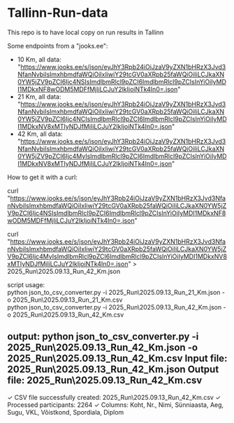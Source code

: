 # Tallinn-Run-data
This repo is to have local copy on run results in Tallinn

Some endpoints from a "jooks.ee":
* 10 Km, all data: "https://www.jooks.ee/s/json/eyJhY3Rpb24iOiJzaV9yZXN1bHRzX3Jvd3NfanNvbiIsImxhbmdfaWQiOiIxIiwiY29tcGV0aXRpb25faWQiOiIiLCJkaXN0YW5jZV9pZCI6Ijc4NSIsImdlbmRlcl9pZCI6ImdlbmRlcl9pZCIsInYiOiIyMDI1MDkxNF8wODM5MDFfMjIiLCJuY2lkIjoiNTk4In0=.json"
* 21 Km, all data: "https://www.jooks.ee/s/json/eyJhY3Rpb24iOiJzaV9yZXN1bHRzX3Jvd3NfanNvbiIsImxhbmdfaWQiOiIxIiwiY29tcGV0aXRpb25faWQiOiIiLCJkaXN0YW5jZV9pZCI6Ijc4NCIsImdlbmRlcl9pZCI6ImdlbmRlcl9pZCIsInYiOiIyMDI1MDkxNV8xMTIyNDJfMjIiLCJuY2lkIjoiNTk4In0=.json"
* 42 Km, all data: "https://www.jooks.ee/s/json/eyJhY3Rpb24iOiJzaV9yZXN1bHRzX3Jvd3NfanNvbiIsImxhbmdfaWQiOiIxIiwiY29tcGV0aXRpb25faWQiOiIiLCJkaXN0YW5jZV9pZCI6Ijc4MyIsImdlbmRlcl9pZCI6ImdlbmRlcl9pZCIsInYiOiIyMDI1MDkxNV8xMTIyNDJfMjIiLCJuY2lkIjoiNTk4In0=.json"

How to get it with a curl:

curl "https://www.jooks.ee/s/json/eyJhY3Rpb24iOiJzaV9yZXN1bHRzX3Jvd3NfanNvbiIsImxhbmdfaWQiOiIxIiwiY29tcGV0aXRpb25faWQiOiIiLCJkaXN0YW5jZV9pZCI6Ijc4NSIsImdlbmRlcl9pZCI6ImdlbmRlcl9pZCIsInYiOiIyMDI1MDkxNF8wODM5MDFfMjIiLCJuY2lkIjoiNTk4In0=.json"

curl "https://www.jooks.ee/s/json/eyJhY3Rpb24iOiJzaV9yZXN1bHRzX3Jvd3NfanNvbiIsImxhbmdfaWQiOiIxIiwiY29tcGV0aXRpb25faWQiOiIiLCJkaXN0YW5jZV9pZCI6Ijc4MyIsImdlbmRlcl9pZCI6ImdlbmRlcl9pZCIsInYiOiIyMDI1MDkxNV8xMTIyNDJfMjIiLCJuY2lkIjoiNTk4In0=.json" > 2025_Run\2025.09.13_Run_42_Km.json

script usage:  
python json_to_csv_converter.py -i 2025_Run\2025.09.13_Run_21_Km.json -o 2025_Run\2025.09.13_Run_21_Km.csv  
python json_to_csv_converter.py -i 2025_Run\2025.09.13_Run_42_Km.json -o 2025_Run\2025.09.13_Run_42_Km.csv  

output: 
python json_to_csv_converter.py -i 2025_Run\2025.09.13_Run_42_Km.json -o 2025_Run\2025.09.13_Run_42_Km.csv 
Input file: 2025_Run\2025.09.13_Run_42_Km.json 
Output file: 2025_Run\2025.09.13_Run_42_Km.csv 
-------------------------------------------------- 
✓ CSV file successfully created: 2025_Run\2025.09.13_Run_42_Km.csv 
✓ Processed participants: 2264 
✓ Columns: Koht, Nr., Nimi, Sünniaasta, Aeg, Sugu, VKL, Võistkond, Spordiala, Diplom 


